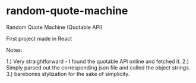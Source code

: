 # random-quote-machine
Random Quote Machine (Quotable API) 


First project made in React

Notes: 

1.) Very straightforward - I found the quotable API online and fetched it.
2.) Simply parsed out the corresponding json file and called the object strings. 
3.) barebones stylization for the sake of simplicity. 
